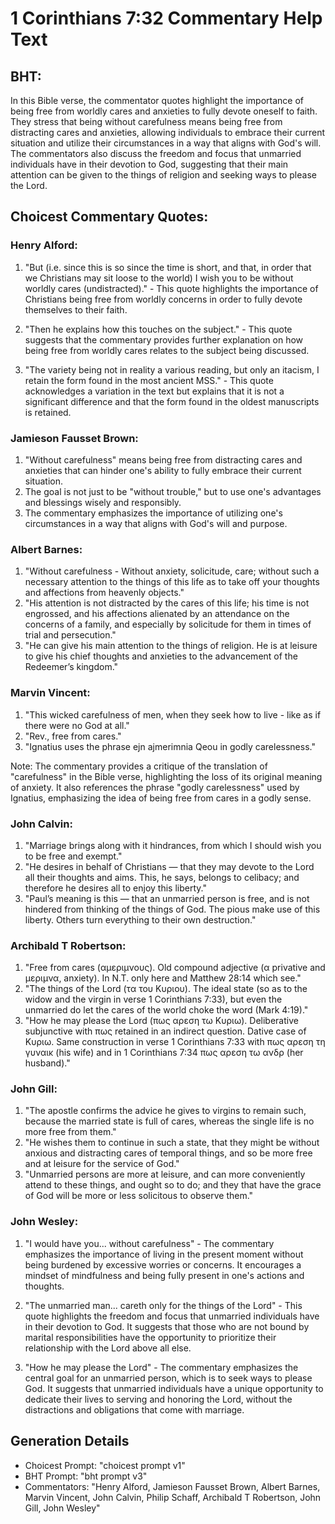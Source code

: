 # 1 Corinthians 7:32 Commentary Help Text

## BHT:
In this Bible verse, the commentator quotes highlight the importance of being free from worldly cares and anxieties to fully devote oneself to faith. They stress that being without carefulness means being free from distracting cares and anxieties, allowing individuals to embrace their current situation and utilize their circumstances in a way that aligns with God's will. The commentators also discuss the freedom and focus that unmarried individuals have in their devotion to God, suggesting that their main attention can be given to the things of religion and seeking ways to please the Lord.

## Choicest Commentary Quotes:
### Henry Alford:
1. "But (i.e. since this is so since the time is short, and that, in order that we Christians may sit loose to the world) I wish you to be without worldly cares (undistracted)." - This quote highlights the importance of Christians being free from worldly concerns in order to fully devote themselves to their faith.

2. "Then he explains how this touches on the subject." - This quote suggests that the commentary provides further explanation on how being free from worldly cares relates to the subject being discussed.

3. "The variety being not in reality a various reading, but only an itacism, I retain the form found in the most ancient MSS." - This quote acknowledges a variation in the text but explains that it is not a significant difference and that the form found in the oldest manuscripts is retained.

### Jamieson Fausset Brown:
1. "Without carefulness" means being free from distracting cares and anxieties that can hinder one's ability to fully embrace their current situation.
2. The goal is not just to be "without trouble," but to use one's advantages and blessings wisely and responsibly.
3. The commentary emphasizes the importance of utilizing one's circumstances in a way that aligns with God's will and purpose.

### Albert Barnes:
1. "Without carefulness - Without anxiety, solicitude, care; without such a necessary attention to the things of this life as to take off your thoughts and affections from heavenly objects."
2. "His attention is not distracted by the cares of this life; his time is not engrossed, and his affections alienated by an attendance on the concerns of a family, and especially by solicitude for them in times of trial and persecution."
3. "He can give his main attention to the things of religion. He is at leisure to give his chief thoughts and anxieties to the advancement of the Redeemer’s kingdom."

### Marvin Vincent:
1. "This wicked carefulness of men, when they seek how to live - like as if there were no God at all."
2. "Rev., free from cares."
3. "Ignatius uses the phrase ejn ajmerimnia Qeou in godly carelessness."

Note: The commentary provides a critique of the translation of "carefulness" in the Bible verse, highlighting the loss of its original meaning of anxiety. It also references the phrase "godly carelessness" used by Ignatius, emphasizing the idea of being free from cares in a godly sense.

### John Calvin:
1. "Marriage brings along with it hindrances, from which I should wish you to be free and exempt."
2. "He desires in behalf of Christians — that they may devote to the Lord all their thoughts and aims. This, he says, belongs to celibacy; and therefore he desires all to enjoy this liberty."
3. "Paul’s meaning is this — that an unmarried person is free, and is not hindered from thinking of the things of God. The pious make use of this liberty. Others turn everything to their own destruction."

### Archibald T Robertson:
1. "Free from cares (αμεριμνους). Old compound adjective (α privative and μεριμνα, anxiety). In N.T. only here and Matthew 28:14 which see."
2. "The things of the Lord (τα του Κυριου). The ideal state (so as to the widow and the virgin in verse 1 Corinthians 7:33), but even the unmarried do let the cares of the world choke the word (Mark 4:19)."
3. "How he may please the Lord (πως αρεση τω Κυριω). Deliberative subjunctive with πως retained in an indirect question. Dative case of Κυριω. Same construction in verse 1 Corinthians 7:33 with πως αρεση τη γυναικ (his wife) and in 1 Corinthians 7:34 πως αρεση τω ανδρ (her husband)."

### John Gill:
1. "The apostle confirms the advice he gives to virgins to remain such, because the married state is full of cares, whereas the single life is no more free from them."
2. "He wishes them to continue in such a state, that they might be without anxious and distracting cares of temporal things, and so be more free and at leisure for the service of God."
3. "Unmarried persons are more at leisure, and can more conveniently attend to these things, and ought so to do; and they that have the grace of God will be more or less solicitous to observe them."

### John Wesley:
1. "I would have you... without carefulness" - The commentary emphasizes the importance of living in the present moment without being burdened by excessive worries or concerns. It encourages a mindset of mindfulness and being fully present in one's actions and thoughts.

2. "The unmarried man... careth only for the things of the Lord" - This quote highlights the freedom and focus that unmarried individuals have in their devotion to God. It suggests that those who are not bound by marital responsibilities have the opportunity to prioritize their relationship with the Lord above all else.

3. "How he may please the Lord" - The commentary emphasizes the central goal for an unmarried person, which is to seek ways to please God. It suggests that unmarried individuals have a unique opportunity to dedicate their lives to serving and honoring the Lord, without the distractions and obligations that come with marriage.


## Generation Details
- Choicest Prompt: "choicest prompt v1"
- BHT Prompt: "bht prompt v3"
- Commentators: "Henry Alford, Jamieson Fausset Brown, Albert Barnes, Marvin Vincent, John Calvin, Philip Schaff, Archibald T Robertson, John Gill, John Wesley"
